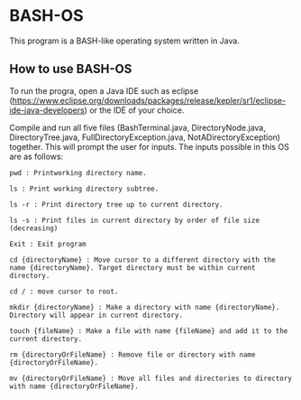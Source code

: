 # BASH-OS
This program is a BASH-like operating system written in Java. 

## How to use BASH-OS
To run the progra, open a Java IDE such as eclipse (https://www.eclipse.org/downloads/packages/release/kepler/sr1/eclipse-ide-java-developers) or the IDE of your choice. 

Compile and run all five files (BashTerminal.java, DirectoryNode.java, DirectoryTree.java, FullDirectoryException.java, NotADirectoryException) together. This will prompt the user for inputs.
The inputs possible in this OS are as follows:
```
pwd : Printworking directory name.

ls : Print working directory subtree.

ls -r : Print directory tree up to current directory.

ls -s : Print files in current directory by order of file size (decreasing)

Exit : Exit program

cd {directoryName} : Move cursor to a different directory with the name {directoryName}. Target directory must be within current directory.

cd / : move cursor to root.

mkdir {directoryName} : Make a directory with name {directoryName}. Directory will appear in current directory.

touch {fileName} : Make a file with name {fileName} and add it to the current directory.

rm {directoryOrFileName} : Remove file or directory with name {directoryOrFileName}. 

mv {directoryOrFileName} : Move all files and directories to directory with name {directoryOrFileName}.
